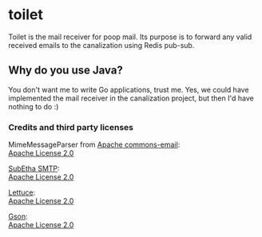 # toilet

Toilet is the mail receiver for poop mail. Its purpose is to forward any valid received emails to the canalization using Redis pub-sub.

## Why do you use Java?

You don't want me to write Go applications, trust me. Yes, we could have implemented the mail receiver in the canalization project, but then I'd have
nothing to do :)

### Credits and third party licenses

MimeMessageParser from [Apache commons-email](https://github.com/apache/commons-email): \
[Apache License 2.0](https://github.com/apache/commons-email/blob/master/LICENSE.txt)

[SubEtha SMTP](https://github.com/voodoodyne/subethasmtp): \
[Apache License 2.0](https://github.com/voodoodyne/subethasmtp/blob/master/LICENSE.txt)

[Lettuce](https://github.com/lettuce-io/lettuce-core): \
[Apache License 2.0](https://github.com/lettuce-io/lettuce-core/blob/main/LICENSE)

[Gson](https://github.com/google/gson): \
[Apache License 2.0](https://github.com/google/gson/blob/master/LICENSE)